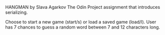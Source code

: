 HANGMAN by Slava Agarkov
The Odin Project assignment that introduces serializing. 

Choose to start a new game (start/s) or load a saved game (load/l). User has 7 chances to guess a random word between 7 and 12 characters long.


